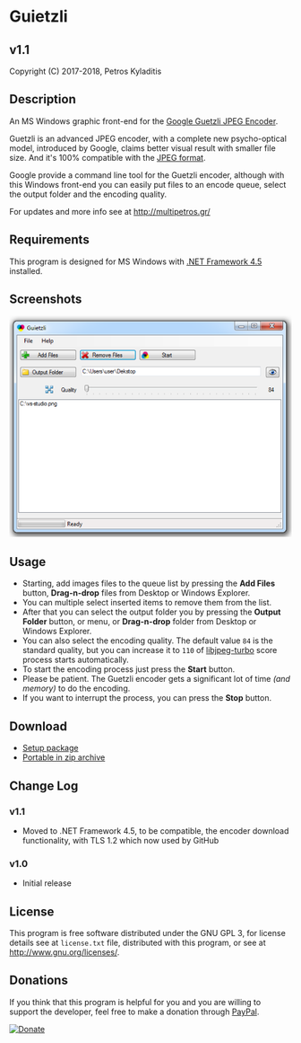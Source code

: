 # Guietzli
## v1.1
Copyright (C) 2017-2018, Petros Kyladitis  

## Description
An MS Windows graphic front-end for the [Google Guetzli JPEG Encoder](https://github.com/google/guetzli).  
  
Guetzli is an advanced JPEG encoder, with a complete new psycho-optical model, introduced by Google, claims better visual result with smaller file size. And it's 100% compatible with the [JPEG format](https://jpeg.org/jpeg/).  
  
Google provide a command line tool for the Guetzli encoder, although with this Windows front-end you can easily put files to an encode queue, select the output folder and the encoding quality.  
  
For updates and more info see at <http://multipetros.gr/>  

## Requirements
This program is designed for MS Windows with [.NET Framework 4.5](https://www.microsoft.com/en-us/download/details.aspx?id=30653) installed.

## Screenshots
![Screenshot](https://raw.githubusercontent.com/multipetros/Guietzli/master/screenshot.png)

## Usage
- Starting, add images files to the queue list by pressing the __Add Files__ button, __Drag-n-drop__ files from Desktop or Windows Explorer.
- You can multiple select inserted items to remove them from the list.
- After that you can select the output folder you by pressing the __Output Folder__ button, or menu, or __Drag-n-drop__ folder from Desktop or Windows Explorer.
- You can also select the encoding quality. The default value `84` is the standard quality, but you can increase it to `110` of [libjpeg-turbo](http://libjpeg-turbo.virtualgl.org/) score process starts automatically.
- To start the encoding process just press the __Start__ button.
- Please be patient. The Guetzli encoder gets a significant lot of time _(and memory)_ to do the encoding.
- If you want to interrupt the process, you can press the __Stop__ button.

## Download
 * [Setup package](https://github.com/multipetros/Guietzli/releases/download/v1.1/guietzli_1.1-setup.exe)
 * [Portable in zip archive](https://github.com/multipetros/Guietzli/releases/download/v1.1/guietzli_1.1-bin.zip)

## Change Log
### v1.1
 * Moved to .NET Framework 4.5, to be compatible, the encoder download functionality, with TLS 1.2 which now used by GitHub
### v1.0
 * Initial release
 
## License
This program is free software distributed under the GNU GPL 3, for license details see at `license.txt` file, distributed with this program, or see at <http://www.gnu.org/licenses/>.  

## Donations
If you think that this program is helpful for you and you are willing to support the developer, feel free to  make a donation through [PayPal](https://www.paypal.me/PKyladitis).  

[![Donate](https://img.shields.io/badge/Donate-PayPal-green.svg)](https://www.paypal.me/PKyladitis)


